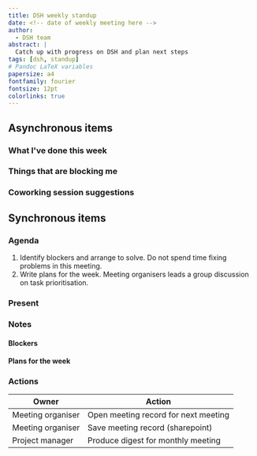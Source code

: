 ```yaml
---
title: DSH weekly standup
date: <!-- date of weekly meeting here -->
author:
  - DSH team
abstract: |
  Catch up with progress on DSH and plan next steps
tags: [dsh, standup]
# Pandoc LaTeX variables
papersize: a4
fontfamily: fourier
fontsize: 12pt
colorlinks: true
---
```


## Asynchronous items

<!--
Please fill these items out before the meeting.

Remember to first update the relevant issues and stories on the project board: https://github.com/orgs/alan-turing-institute/projects/111
-->

### What I've done this week

<!--
Please use the template below to report what you have been working on.
Try to update this as you work.
Please don't leave this until shortly before the meeting.

Group pieces of work into stories.
Please include links.

Please indicate any work that is new, or otherwise not included on the project board.
For example, this may be an emergent task, providing support or expertise to other teams.
-->

<!--
#### Your name here

- Contributed to [Story X](https://...)
    - Worked on [task α](https://...)
    - Closed [issue β](https://...)
    - Discussed problem γ
- **OTHER** Provided advice to Team Y
- **NEW** Worked on non-story feature Z
-->

### Things that are blocking me

<!--
Please use the template below to report things that are blocking you.
This may be things out of your control that you need to raise attention to.
It may also be things you would like the help or input of the team on.
-->

<!--
#### Your name here

- I don't understand bug X
- I don't feel I have the authority to do Y
- I want advice on issue Z
-->

### Coworking session suggestions

<!--
Please suggest co working sessions for next week.
Good coworking session tasks may need, or benefit, from multiple team members working synchronously.
Coworking time can also be used to 'block out' time for focused work.
-->

<!--
- Suggestion
- Suggestion
-->

## Synchronous items

### Agenda

<!--
Please do not add additional agenda items.
Other issues can be dealt with in coworking time.
-->

1. Identify blockers and arrange to solve.
   Do not spend time fixing problems in this meeting.
1. Write plans for the week.
   Meeting organisers leads a group discussion on task prioritisation.

### Present

<!--
- Harry Lime
- Sam Spade
-->

### Notes

#### Blockers

<!--
- Blocker
  - Plan how and when to solve the blocker
-->

#### Plans for the week

<!--
Please use the template below to report what you expect or want to work on this week.

Please reference stories and the individual tasks/issues.
Please include links.
-->

<!--
##### Your name here

- Contribute to [Story X](https://...)
  - Focus on [task α](https://...)
  - Close [issue β](https://...)
-->

### Actions

<!--
Actions are static.
The actions here should not be used to assign work.
-->

| Owner             | Action                               |
| -------           | --------                             |
| Meeting organiser | Open meeting record for next meeting |
| Meeting organiser | Save meeting record (sharepoint)     |
| Project manager   | Produce digest for monthly meeting   |
